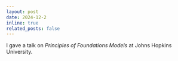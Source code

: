 ```yaml
---
layout: post
date: 2024-12-2
inline: true
related_posts: false
---
```


I gave a talk on *Principles of Foundations Models* at Johns Hopkins University.